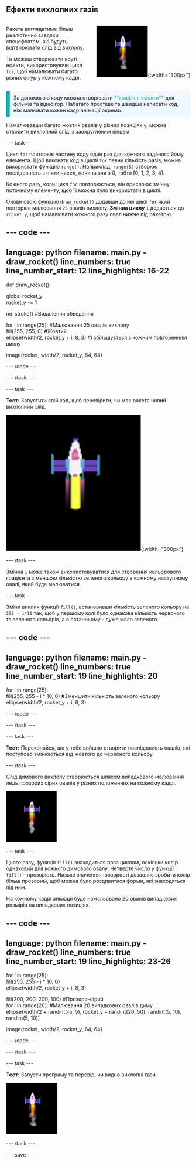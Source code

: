 ## Ефекти вихлопних газів

<div style="display: flex; flex-wrap: wrap">
<div style="flex-basis: 200px; flex-grow: 1; margin-right: 15px;">

Ракета виглядатиме більш реалістично завдяки спецефектам, які будуть відтворювати слід від вихлопу. 

Ти можеш створювати круті ефекти, використовуючи цикл `for`, щоб намалювати багато різних фігур у кожному кадрі.

</div>
<div>

![Ракета посередині шляху зі слідом вихлопних газів.](images/flying_rocket.gif){:width="300px"}

</div>
</div>

<p style="border-left: solid; border-width:10px; border-color: #0faeb0; background-color: aliceblue; padding: 10px;">
За допомогою коду можна створювати <span style="color: #0faeb0">**графічні ефекти**</span> для фільмів та відеоігор. Набагато простіше та швидше написати код, ніж малювати кожен кадр анімації окремо. </p>

Намалювавши багато жовтих овалів у різних позиціях `y`, можна створити вихлопний слід із заокругленим кінцем.

--- task ---

Цикл `for` повторює частину коду один раз для кожного заданого йому елемента. Щоб виконати код в циклі `for` певну кількість разів, можна використати функцію `range()`. Наприклад, `range(5)` створює послідовність з п'яти чисел, починаючи з 0, тобто [0, 1, 2, 3, 4].

Кожного разу, коли цикл `for` повторюється, він присвоює змінну поточному елементу, щоб її можна було використати в циклі.

Онови свою функцію `draw_rocket()` додавши до неї цикл `for` який повторює малювання `25` овалів вихлопу. **Змінна циклу** `i` додається до `rocket_y`, щоб намалювати кожного разу овал нижче під ракетою.

--- code ---
---
language: python
filename: main.py - draw_rocket()
line_numbers: true
line_number_start: 12
line_highlights: 16-22
---

def draw_rocket():
  
  global rocket_y   
  rocket_y -= 1   

  no_stroke() #Видалення обведення

  for i in range(25): #Малювання 25 овалів вихлопу   
    fill(255, 255, 0) #Жовтий   
    ellipse(width/2, rocket_y + i, 8, 3) #i збільшується з кожним повторенням циклу    

  image(rocket, width/2, rocket_y, 64, 64)


--- /code ---

--- /task ---

--- task ---

**Тест:** Запустити свій код, щоб перевірити, чи має ракета новий вихлопний слід.

![Крупний план ракети зі слідом від вихлопу.](images/rocket_exhaust.png){:width="300px"}

--- /task ---

Змінна `i` може також використовуватися для створення кольорового градієнта з меншою кількістю зеленого кольору в кожному наступному овалі, який буде малюватися.

--- task ---

Зміни виклик функції `fill()`, встановивши кількість зеленого кольору на `255 - i*10` так, щоб у першому колі було однакова кількість червоного та зеленого кольорів, а в останньому - дуже мало зеленого.

--- code ---
---
language: python
filename: main.py - draw_rocket()
line_numbers: true
line_number_start: 19
line_highlights: 20
---

  for i in range(25):   
    fill(255, 255 - i * 10, 0) #Зменшити кількість зеленого кольору    
    ellipse(width/2, rocket_y + i, 8, 3)

--- /code ---

--- /task ---

--- task ---

**Тест:** Переконайся, що у тебе вийшло створити послідовність овалів, які поступово змінюються від жовтого до червоного кольору.

--- /task ---

Слід димового вихлопу створюється шляхом випадкового малювання ледь прозорих сірих овалів у різних положеннях на кожному кадрі.

![Повільна анімація ефекту диму.](images/rocket_smoke.gif)

--- task ---

Цього разу, функція `fill()` знаходиться поза циклом, оскільки колір однаковий для кожного димового овалу. Четверте число у функції `fill()` - прозорість. Низьке значення прозорості дозволяє зробити колір більш прозорим, щоб можна було роздивитися форми, які знаходяться під ним.

На кожному кадрі анімації буде намальовано 20 овалів випадкових розмірів на випадкових позиціях.

--- code ---
---
language: python
filename: main.py - draw_rocket()
line_numbers: true
line_number_start: 19
line_highlights: 23-26
---

  for i in range(25):  
    fill(255, 255 - i * 10, 0)   
    ellipse(width/2, rocket_y + i, 8, 3)    

  fill(200, 200, 200, 100) #Прозоро-сірий   
  for i in range(20): #Малювання 20 випадкових овалів диму    
    ellipse(width/2 + randint(-5, 5), rocket_y + randint(20, 50), randint(5, 10), randint(5, 10))    
  
  image(rocket, width/2, rocket_y, 64, 64)

--- /code ---

--- /task ---

--- task ---

**Тест:** Запусти програму та перевір, чи видно вихлопні гази.

![Крупний план ракети та вихлопного сліду з додаванням диму.](images/rocket_exhaust_circles.gif)

--- /task ---

--- save ---
